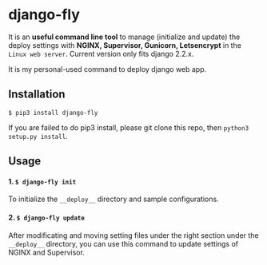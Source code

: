 # django-fly
It is an <b>useful command line tool</b> to manage (initialize and update) the deploy settings with <b>NGINX, Supervisor, Gunicorn, Letsencrypt</b> in the `Linux web server`.
Current version only fits django 2.2.x.

It is my personal-used command to deploy django web app.

## Installation
```$ pip3 install django-fly```

If you are failed to do pip3 install, please git clone this repo, then ```python3 setup.py install```.

## Usage
#### 1. ```$ django-fly init```

To initialize the `__deploy__` directory and sample configurations.

#### 2. ```$ django-fly update```

After modificating and moving setting files under the right section under the `__deploy__` directory, you can use this command to update settings of NGINX and Supervisor.